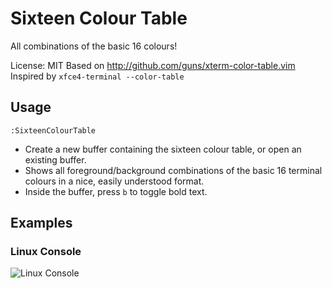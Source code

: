 # Sixteen Colour Table
All combinations of the basic 16 colours!

License: MIT
Based on <http://github.com/guns/xterm-color-table.vim>
Inspired by `xfce4-terminal --color-table`

## Usage

`:SixteenColourTable`
* Create a new buffer containing the sixteen colour table, or open an
  existing buffer.
* Shows all foreground/background combinations of the basic 16 terminal
  colours in a nice, easily understood format.
* Inside the buffer, press `b` to toggle bold text.

## Examples

### Linux Console

![Linux Console](https://raw.githubusercontent.com/wiki/mvanderkamp/sixteen-colour-table/images/linux_console.png)
